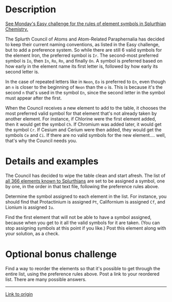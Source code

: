# Description

[See Monday's Easy challenge for the rules of element symbols in Splurthian Chemistry.](https://www.reddit.com/r/dailyprogrammer/comments/4savyr/20160711_challenge_275_easy_splurthian_chemistry/)

The Splurth Council of Atoms and Atom-Related Paraphernalia has decided to keep their current naming conventions, as listed in the Easy challenge, but to add a preference system. So while there are still 6 valid symbols for the element Iron, the preferred symbol is `Ir`. The second-most preferred symbol is `Io`, then `In`, `Ro`, `Rn`, and finally `On`. A symbol is preferred based on how early in the element name its first letter is, followed by how early its second letter is.

In the case of repeated letters like in `Neon`, `Eo` is preferred to `En`, even though an `n` is closer to the beginning of `Neon` than the `o` is. This is because it's the second `n` that's used in the symbol `En`, since the second letter in the symbol must appear after the first.

When the Council receives a new element to add to the table, it chooses the most preferred valid symbol for that element that's not already taken by another element. For instance, if Chlorine were the first element added, then it would get the symbol `Ch`. If Chromium was added later, it would get the symbol `Cr`. If Cesium and Cerium were then added, they would get the symbols `Ce` and `Ci`. If there are no valid symbols for the new element.... well, that's why the Council needs you.

# Details and examples

The Council has decided to wipe the table clean and start afresh. The list of [all 366 elements known to Splurthians](http://pastebin.com/raw/uVyHtMRb) are set to be assigned a symbol, one by one, in the order in that text file, following the preference rules above.

Determine the symbol assigned to each element in the list. For instance, you should find that Protactinium is assigned `Pt`, Californium is assigned `Cf`, and Lionium is assigned `Iu`.

Find the first element that will not be able to have a symbol assigned, because when you get to it all the valid symbols for it are taken. (You can stop assigning symbols at this point if you like.) Post this element along with your solution, as a check.

# Optional bonus challenge

Find a way to reorder the elements so that it's possible to get through the entire list, using the preference rules above. Post a link to your reordered list. There are many possible answers.

---

[Link to origin](https://www.reddit.com/r/dailyprogrammer/4so25w)